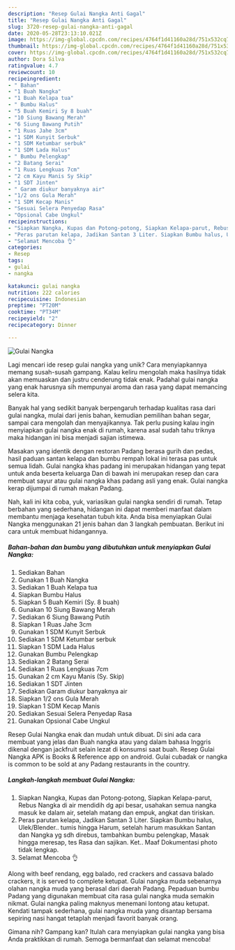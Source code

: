 ```yaml
---
description: "Resep Gulai Nangka Anti Gagal"
title: "Resep Gulai Nangka Anti Gagal"
slug: 3720-resep-gulai-nangka-anti-gagal
date: 2020-05-28T23:13:10.021Z
image: https://img-global.cpcdn.com/recipes/4764f1d41160a28d/751x532cq70/gulai-nangka-foto-resep-utama.jpg
thumbnail: https://img-global.cpcdn.com/recipes/4764f1d41160a28d/751x532cq70/gulai-nangka-foto-resep-utama.jpg
cover: https://img-global.cpcdn.com/recipes/4764f1d41160a28d/751x532cq70/gulai-nangka-foto-resep-utama.jpg
author: Dora Silva
ratingvalue: 4.7
reviewcount: 10
recipeingredient:
- " Bahan"
- "1 Buah Nangka"
- "1 Buah Kelapa tua"
- " Bumbu Halus"
- "5 Buah Kemiri Sy 8 buah"
- "10 Siung Bawang Merah"
- "6 Siung Bawang Putih"
- "1 Ruas Jahe 3cm"
- "1 SDM Kunyit Serbuk"
- "1 SDM Ketumbar serbuk"
- "1 SDM Lada Halus"
- " Bumbu Pelengkap"
- "2 Batang Serai"
- "1 Ruas Lengkuas 7cm"
- "2 cm Kayu Manis Sy Skip"
- "1 SDT Jinten"
- " Garam diukur banyaknya air"
- "1/2 ons Gula Merah"
- "1 SDM Kecap Manis"
- "Sesuai Selera Penyedap Rasa"
- "Opsional Cabe Ungkul"
recipeinstructions:
- "Siapkan Nangka, Kupas dan Potong-potong, Siapkan Kelapa-parut, Rebus Nangka di air mendidih dg api besar, usahakan semua nangka masuk ke dalam air, setelah matang dan empuk, angkat dan tiriskan."
- "Peras parutan kelapa, Jadikan Santan 3 Liter. Siapkan Bumbu halus, Ulek/Blender.. tumis hingga Harum, setelah harum masukkan Santan dan Nangka yg sdh direbus, tambahkan bumbu pelengkap, Masak hingga meresap, tes Rasa dan sajikan. Ket.. Maaf Dokumentasi photo tidak lengkap."
- "Selamat Mencoba 👌"
categories:
- Resep
tags:
- gulai
- nangka

katakunci: gulai nangka 
nutrition: 222 calories
recipecuisine: Indonesian
preptime: "PT20M"
cooktime: "PT34M"
recipeyield: "2"
recipecategory: Dinner

---
```



![Gulai Nangka](https://img-global.cpcdn.com/recipes/4764f1d41160a28d/751x532cq70/gulai-nangka-foto-resep-utama.jpg)

Lagi mencari ide resep gulai nangka yang unik? Cara menyiapkannya memang susah-susah gampang. Kalau keliru mengolah maka hasilnya tidak akan memuaskan dan justru cenderung tidak enak. Padahal gulai nangka yang enak harusnya sih mempunyai aroma dan rasa yang dapat memancing selera kita.

Banyak hal yang sedikit banyak berpengaruh terhadap kualitas rasa dari gulai nangka, mulai dari jenis bahan, kemudian pemilihan bahan segar, sampai cara mengolah dan menyajikannya. Tak perlu pusing kalau ingin menyiapkan gulai nangka enak di rumah, karena asal sudah tahu triknya maka hidangan ini bisa menjadi sajian istimewa.

Masakan yang identik dengan restoran Padang berasa gurih dan pedas, hasil paduan santan kelapa dan bumbu rempah lokal ini terasa pas untuk semua lidah. Gulai nangka khas padang ini merupakan hidangan yang tepat untuk anda beserta keluarga Dan di bawah ini merupakan resep dan cara membuat sayur atau gulai nangka khas padang asli yang enak. Gulai nangka kerap dijumpai di rumah makan Padang.


Nah, kali ini kita coba, yuk, variasikan gulai nangka sendiri di rumah. Tetap berbahan yang sederhana, hidangan ini dapat memberi manfaat dalam membantu menjaga kesehatan tubuh kita. Anda bisa menyiapkan Gulai Nangka menggunakan 21 jenis bahan dan 3 langkah pembuatan. Berikut ini cara untuk membuat hidangannya.

<!--inarticleads1-->

##### Bahan-bahan dan bumbu yang dibutuhkan untuk menyiapkan Gulai Nangka:

1. Sediakan  Bahan
1. Gunakan 1 Buah Nangka
1. Sediakan 1 Buah Kelapa tua
1. Siapkan  Bumbu Halus
1. Siapkan 5 Buah Kemiri (Sy. 8 buah)
1. Gunakan 10 Siung Bawang Merah
1. Sediakan 6 Siung Bawang Putih
1. Siapkan 1 Ruas Jahe 3cm
1. Gunakan 1 SDM Kunyit Serbuk
1. Sediakan 1 SDM Ketumbar serbuk
1. Siapkan 1 SDM Lada Halus
1. Gunakan  Bumbu Pelengkap
1. Sediakan 2 Batang Serai
1. Sediakan 1 Ruas Lengkuas 7cm
1. Gunakan 2 cm Kayu Manis (Sy. Skip)
1. Sediakan 1 SDT Jinten
1. Sediakan  Garam diukur banyaknya air
1. Siapkan 1/2 ons Gula Merah
1. Siapkan 1 SDM Kecap Manis
1. Sediakan Sesuai Selera Penyedap Rasa
1. Gunakan Opsional Cabe Ungkul


Resep Gulai Nangka enak dan mudah untuk dibuat. Di sini ada cara membuat yang jelas dan Buah nangka atau yang dalam bahasa Inggris dikenal dengan jackfruit selain lezat di konsumsi saat buah. Resep Gulai Nangka APK is Books &amp; Reference app on android. Gulai cubadak or nangka is common to be sold at any Padang restaurants in the country. 

<!--inarticleads2-->

##### Langkah-langkah membuat Gulai Nangka:

1. Siapkan Nangka, Kupas dan Potong-potong, Siapkan Kelapa-parut, Rebus Nangka di air mendidih dg api besar, usahakan semua nangka masuk ke dalam air, setelah matang dan empuk, angkat dan tiriskan.
1. Peras parutan kelapa, Jadikan Santan 3 Liter. Siapkan Bumbu halus, Ulek/Blender.. tumis hingga Harum, setelah harum masukkan Santan dan Nangka yg sdh direbus, tambahkan bumbu pelengkap, Masak hingga meresap, tes Rasa dan sajikan. Ket.. Maaf Dokumentasi photo tidak lengkap.
1. Selamat Mencoba 👌


Along with beef rendang, egg balado, red crackers and cassava balado crackers, it is served to complete ketupat. Gulai nangka muda sebenarnya olahan nangka muda yang berasal dari daerah Padang. Pepaduan bumbu Padang yang digunakan membuat cita rasa gulai nangka muda semakin nikmat. Gulai nangka paling maknyus menemani lontong atau ketupat. Kendati tampak sederhana, gulai nangka muda yang disantap bersama sepiring nasi hangat tetaplah menjadi favorit banyak orang. 

Gimana nih? Gampang kan? Itulah cara menyiapkan gulai nangka yang bisa Anda praktikkan di rumah. Semoga bermanfaat dan selamat mencoba!
